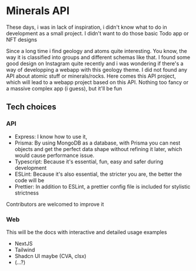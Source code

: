 # Minerals API

These days, i was in lack of inspiration, i didn't know what to do in development as a small project. I didn't want to do those basic Todo app or NFT designs

Since a long time i find geology and atoms quite interesting. You know, the way it is classified into groups and different schemas like that. I found some good design on Instagram quite recently and i was wondering if there's a way of developping a webapp with this geology theme. I did not found any API about atomic stuff or minerals/rocks. Here comes this API project, which will lead to a webapp project based on this API. Nothing too fancy or a massive complex app (i guess), but it'll be fun

## Tech choices

### API

- Express: I know how to use it,
- Prisma: By using MongoDB as a database, with Prisma you can nest objects and get the perfect data shape without refining it later, which would cause performance issue.
- Typescript: Because it's essential, fun, easy and safer during development
- ESLint: Because it's also essential, the stricter you are, the better the code will be
- Prettier: In addition to ESLint, a prettier config file is included for stylistic strictness

Contributors are welcomed to improve it

### Web

This will be the docs with interactive and detailed usage examples

- NextJS
- Tailwind
- Shadcn UI maybe (CVA, clsx)
- (...?)
